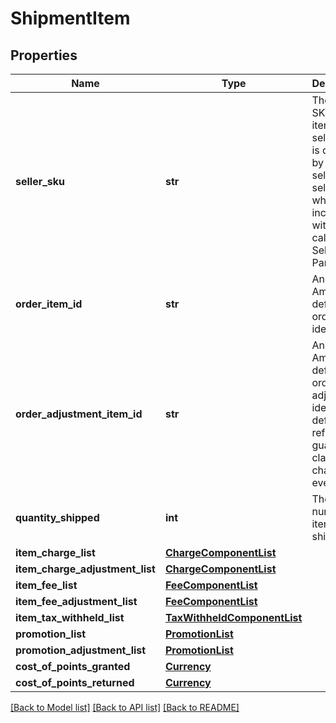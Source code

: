 # ShipmentItem

## Properties
Name | Type | Description | Notes
------------ | ------------- | ------------- | -------------
**seller_sku** | **str** | The seller SKU of the item. The seller SKU is qualified by the seller&#x27;s seller ID, which is included with every call to the Selling Partner API. | [optional] 
**order_item_id** | **str** | An Amazon-defined order item identifier. | [optional] 
**order_adjustment_item_id** | **str** | An Amazon-defined order adjustment identifier defined for refunds, guarantee claims, and chargeback events. | [optional] 
**quantity_shipped** | **int** | The number of items shipped. | [optional] 
**item_charge_list** | [**ChargeComponentList**](ChargeComponentList.md) |  | [optional] 
**item_charge_adjustment_list** | [**ChargeComponentList**](ChargeComponentList.md) |  | [optional] 
**item_fee_list** | [**FeeComponentList**](FeeComponentList.md) |  | [optional] 
**item_fee_adjustment_list** | [**FeeComponentList**](FeeComponentList.md) |  | [optional] 
**item_tax_withheld_list** | [**TaxWithheldComponentList**](TaxWithheldComponentList.md) |  | [optional] 
**promotion_list** | [**PromotionList**](PromotionList.md) |  | [optional] 
**promotion_adjustment_list** | [**PromotionList**](PromotionList.md) |  | [optional] 
**cost_of_points_granted** | [**Currency**](Currency.md) |  | [optional] 
**cost_of_points_returned** | [**Currency**](Currency.md) |  | [optional] 

[[Back to Model list]](../README.md#documentation-for-models) [[Back to API list]](../README.md#documentation-for-api-endpoints) [[Back to README]](../README.md)

